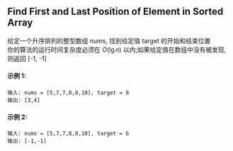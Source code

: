 ## Find First and Last Position of Element in Sorted Array
给定一个升序排列的整型数组 nums, 找到给定值 target 的开始和结束位置  
你的算法的运行时间复杂度必须在 $O(\lg n)$ 以内;如果给定值在数组中没有被发现, 则返回 [-1, -1]

#### 示例 1:
```
输入: nums = [5,7,7,8,8,10], target = 8
输出: [3,4]
```

#### 示例 2:
```
输入: nums = [5,7,7,8,8,10], target = 6
输出: [-1,-1]
```
